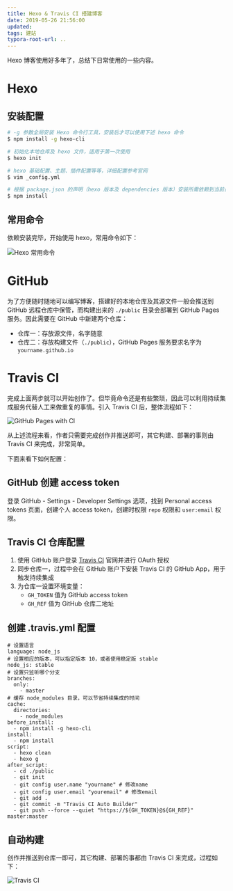 ```yaml
---
title: Hexo & Travis CI 搭建博客
date: 2019-05-26 21:56:00
updated:
tags: 建站
typora-root-url: ..
---
```


Hexo 博客使用好多年了，总结下日常使用的一些内容。

# Hexo

## 安装配置

```bash
# -g 参数全局安装 Hexo 命令行工具，安装后才可以使用下述 hexo 命令
$ npm install -g hexo-cli

# 初始化本地仓库及 hexo 文件，适用于第一次使用
$ hexo init

# hexo 基础配置、主题、插件配置等等，详细配置参考官网
$ vim _config.yml

# 根据 package.json 的声明（hexo 版本及 dependencies 版本）安装所需依赖到当前目录 node_modules
$ npm install
```

## 常用命令

依赖安装完毕，开始使用 hexo，常用命令如下：

![Hexo 常用命令](/img/hexo/hexo_cmd.png)

# GitHub

为了方便随时随地可以编写博客，搭建好的本地仓库及其源文件一般会推送到 GitHub 远程仓库中保管，而构建出来的 `./public` 目录会部署到 GitHub Pages 服务。因此需要在 GitHub 中新建两个仓库：

* 仓库一：存放源文件，名字随意
* 仓库二：存放构建文件（`./public`），GitHub Pages 服务要求名字为 `yourname.github.io`

# Travis CI

完成上面两步就可以开始创作了。但毕竟命令还是有些繁琐，因此可以利用持续集成服务代替人工来做重复的事情。引入 Travis CI 后，整体流程如下：

![GitHub Pages with CI](/img/hexo/github-pages-ci.png)

从上述流程来看，作者只需要完成创作并推送即可，其它构建、部署的事则由 Travis CI 来完成，非常简单。

下面来看下如何配置：

## GitHub 创建 access token

登录 GitHub - Settings - Developer Settings 选项，找到 Personal access tokens 页面，创建个人 access token，创建时权限 `repo` 权限和 `user:email` 权限。

## Travis CI 仓库配置

1. 使用 GitHub 账户登录 [Travis CI](https://travis-ci.org/) 官网并进行 OAuth 授权
2. 同步仓库一，过程中会在 GitHub 账户下安装 Travis CI 的 GitHub App，用于触发持续集成
3. 为仓库一设置环境变量：
   - `GH_TOKEN` 值为 GitHub access token
   - `GH_REF` 值为 GitHub 仓库二地址

## 创建 .travis.yml 配置

```YML
# 设置语言
language: node_js
# 设置相应的版本，可以指定版本 10，或者使用稳定版 stable
node_js: stable
# 设置只监听哪个分支
branches:
  only:
    - master
# 缓存 node_modules 目录，可以节省持续集成的时间
cache:
  directories:
    - node_modules
before_install:
  - npm install -g hexo-cli
install:
  - npm install
script:
  - hexo clean
  - hexo g
after_script:
  - cd ./public
  - git init
  - git config user.name "yourname" # 修改name
  - git config user.email "youremail" # 修改email
  - git add .
  - git commit -m "Travis CI Auto Builder"
  - git push --force --quiet "https://${GH_TOKEN}@${GH_REF}" master:master
```

## 自动构建

创作并推送到仓库一即可，其它构建、部署的事都由 Travis CI 来完成，过程如下：

![Travis CI](/img/hexo/travis_ci.png)
